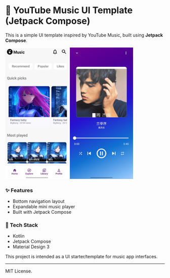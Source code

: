 # 🎵 YouTube Music UI Template (Jetpack Compose)

This is a simple UI template inspired by YouTube Music, built using **Jetpack Compose**.

<img src="source/img1.jpeg" alt="App Screenshot" style="width: 200px"/>
<img src="source/img2.jpeg" alt="App Screenshot" style="width: 200px"/>

### ✨ Features
- Bottom navigation layout
- Expandable mini music player
- Built with Jetpack Compose

### 📱 Tech Stack
- Kotlin
- Jetpack Compose
- Material Design 3

This project is intended as a UI starter/template for music app interfaces.

---

MIT License.
